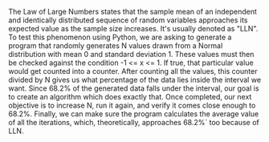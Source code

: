 The Law of Large Numbers states that the sample mean of an independent and identically distributed sequence of random variables approaches its expected value as the sample size increases. It's usually denoted as "LLN". To test this phenomenon using Python, we are asking to generate a program that randomly generates N values drawn from a Normal distribution with mean 0 and standard deviation 1. These values must then be checked against the condition -1 <= x <= 1. If true, that particular value would get counted into a counter. After counting all the values, this counter divided by N gives us what percentage of the data lies inside the interval we want. Since 68.2% of the generated data falls under the interval, our goal is to create an algorithm which does exactly that. Once completed, our next objective is to increase N, run it again, and verify it comes close enough to 68.2%. Finally, we can make sure the program calculates the average value of all the iterations, which, theoretically, approaches 68.2%` too because of LLN.
